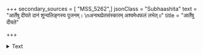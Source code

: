 +++
secondary_sources = [ "MSS_5262",]
jsonClass = "Subhaashita"
text = "आर्तेषु दीयते दानं शून्यलिङ्गस्य पूजनम्।  \nअनाथप्रेतसंस्कारम् अश्वमेधफलं लभेत्॥"
title = "आर्तेषु दीयते"

+++

<details><summary>Text</summary>

आर्तेषु दीयते दानं शून्यलिङ्गस्य पूजनम्।  
अनाथप्रेतसंस्कारम् अश्वमेधफलं लभेत्॥
</details>

